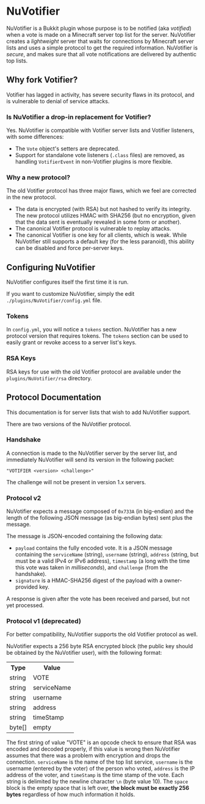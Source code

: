 # NuVotifier

NuVotifier is a Bukkit plugin whose purpose is to be notified (aka *votified*) when a vote is made on a Minecraft server top list for the server.  NuVotifier creates a *lightweight* server that waits for connections by Minecraft server lists and uses a simple protocol to get the required information.  NuVotifier is *secure*, and makes sure that all vote notifications are delivered by authentic top lists.

## Why fork Votifier?

Votifier has lagged in activity, has severe security flaws in its protocol, and is vulnerable to denial of service attacks.

### Is NuVotifier a drop-in replacement for Votifier?

Yes. NuVotifier is compatible with Votifier server lists and Votifier listeners, with some differences:

* The `Vote` object's setters are deprecated.
* Support for standalone vote listeners (`.class` files) are removed, as handling `VotifierEvent` in non-Votifier plugins is more flexible.

### Why a new protocol?

The old Votifier protocol has three major flaws, which we feel are corrected in the new protocol.

* The data is encrypted (with RSA) but not hashed to verify its integrity. The new protocol utilizes HMAC with SHA256 (but no encryption, given that the data sent is eventually revealed in some form or another).
* The canonical Votifier protocol is vulnerable to replay attacks.
* The canonical Votifier is one key for all clients, which is weak. While NuVotifier still supports a default key (for the less paranoid), this ability can be disabled and force per-server keys.

## Configuring NuVotifier

NuVotifier configures itself the first time it is run.

If you want to customize NuVotifier, simply the edit `./plugins/NuVotifier/config.yml` file.

### Tokens

In `config.yml`, you will notice a `tokens` section. NuVotifier has a new protocol version that requires tokens. The `tokens` section can be used to easily grant or revoke access to a server list's keys.

### RSA Keys

RSA keys for use with the old Votifier protocol are available under the `plugins/NuVotifier/rsa` directory.

## Protocol Documentation

This documentation is for server lists that wish to add NuVotifier support.

There are two versions of the NuVotifier protocol.

### Handshake

A connection is made to the NuVotifier server by the server list, and immediately NuVotifier will send its version in the following packet:

	"VOTIFIER <version> <challenge>"

The challenge will not be present in version 1.x servers.

### Protocol v2

NuVotifier expects a message composed of `0x733A` (in big-endian) and the length of the following JSON message (as big-endian bytes) sent plus the message.

The message is JSON-encoded containing the following data:

* `payload` contains the fully encoded vote. It is a JSON message containing the `serviceName` (string), `username` (string), `address` (string, but must be a valid IPv4 or IPv6 address), `timestamp` (a long with the time this vote was taken in _milliseconds_), and `challenge` (from the handshake).
* `signature` is a HMAC-SHA256 digest of the payload with a owner-provided key.

A response is given after the vote has been received and parsed, but not yet processed.

### Protocol v1 (deprecated)

For better compatibility, NuVotifier supports the old Votifier protocol as well.

NuVotifier expects a 256 byte RSA encrypted block (the public key should be obtained by the NuVotifier user), with the following format:

<table>
  <tr>
	<th>Type</th>
	<th>Value</th>
  </tr>
  <tr>
	<td>string</td>
	<td>VOTE</td>
  </tr>
  <tr>
	<td>string</td>
	<td>serviceName</td>
  </tr>
  <tr>
	<td>string</td>
	<td>username</td>
  </tr>
  <tr>
	<td>string</td>
	<td>address</td>
  </tr>
  <tr>
	<td>string</td>
	<td>timeStamp</td>
  </tr>
  <tr>
	<td>byte[]</td>
	<td>empty</td>
  </tr>
</table>

The first string of value "VOTE" is an opcode check to ensure that RSA was encoded and decoded properly, if this value is wrong then NuVotifier assumes that there was a problem with encryption and drops the connection. `serviceName` is the name of the top list service, `username` is the username (entered by the voter) of the person who voted, `address` is the IP address of the voter, and `timeStamp` is the time stamp of the vote.  Each string is delimited by the newline character `\n` (byte value 10).  The `space` block is the empty space that is left over, **the block must be exactly 256 bytes** regardless of how much information it holds.